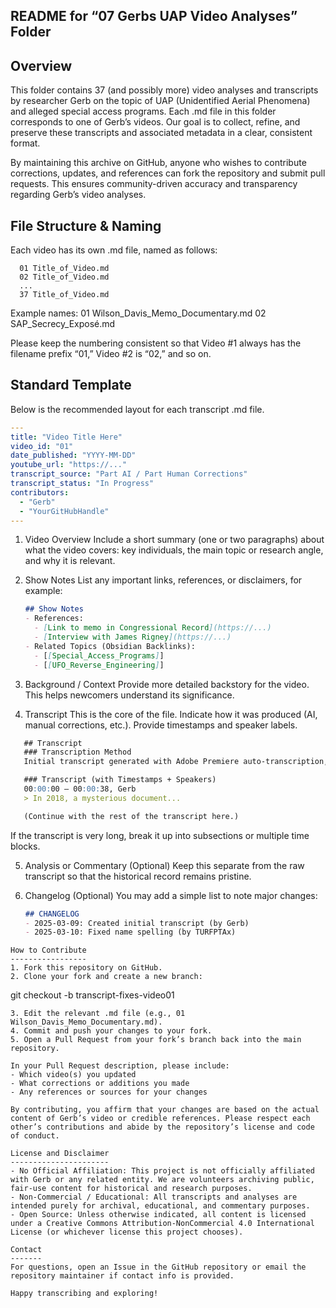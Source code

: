 README for “07 Gerbs UAP Video Analyses” Folder
----------------------------------------------

Overview
--------
This folder contains 37 (and possibly more) video analyses and transcripts by researcher Gerb on the topic of UAP (Unidentified Aerial Phenomena) and alleged special access programs. Each .md file in this folder corresponds to one of Gerb’s videos. Our goal is to collect, refine, and preserve these transcripts and associated metadata in a clear, consistent format.

By maintaining this archive on GitHub, anyone who wishes to contribute corrections, updates, and references can fork the repository and submit pull requests. This ensures community-driven accuracy and transparency regarding Gerb’s video analyses.

File Structure & Naming
-----------------------
Each video has its own .md file, named as follows:

```
  01 Title_of_Video.md
  02 Title_of_Video.md
  ...
  37 Title_of_Video.md
```
Example names:
  01 Wilson_Davis_Memo_Documentary.md
  02 SAP_Secrecy_Exposé.md

Please keep the numbering consistent so that Video #1 always has the filename prefix “01,” Video #2 is “02,” and so on.

Standard Template
-----------------
Below is the recommended layout for each transcript .md file.
```yaml
---
title: "Video Title Here"
video_id: "01"
date_published: "YYYY-MM-DD"
youtube_url: "https://..."
transcript_source: "Part AI / Part Human Corrections"
transcript_status: "In Progress"
contributors:
  - "Gerb"
  - "YourGitHubHandle"
---
```
1. Video Overview
   Include a short summary (one or two paragraphs) about what the video covers: key individuals, the main topic or research angle, and why it is relevant.

2. Show Notes
   List any important links, references, or disclaimers, for example:
   ```markdown
   ## Show Notes
   - References:
     - [Link to memo in Congressional Record](https://...)
     - [Interview with James Rigney](https://...)
   - Related Topics (Obsidian Backlinks):
     - [[Special_Access_Programs]]
     - [[UFO_Reverse_Engineering]]
   ```
3. Background / Context
   Provide more detailed backstory for the video. This helps newcomers understand its significance.

4. Transcript
   This is the core of the file. Indicate how it was produced (AI, manual corrections, etc.). Provide timestamps and speaker labels.
```markdown
   ## Transcript
   ### Transcription Method
   Initial transcript generated with Adobe Premiere auto-transcription, then manually checked by contributors.

   ### Transcript (with Timestamps + Speakers)
   00:00:00 – 00:00:38, Gerb
   > In 2018, a mysterious document...

   (Continue with the rest of the transcript here.)
```
   If the transcript is very long, break it up into subsections or multiple time blocks.

5. Analysis or Commentary (Optional)
   Keep this separate from the raw transcript so that the historical record remains pristine.

6. Changelog (Optional)
   You may add a simple list to note major changes:
   ```markdown
   ## CHANGELOG
   - 2025-03-09: Created initial transcript (by Gerb)
   - 2025-03-10: Fixed name spelling (by TURFPTAx)
```
How to Contribute
-----------------
1. Fork this repository on GitHub.
2. Clone your fork and create a new branch:
```
   git checkout -b transcript-fixes-video01
   ```
3. Edit the relevant .md file (e.g., 01 Wilson_Davis_Memo_Documentary.md).
4. Commit and push your changes to your fork.
5. Open a Pull Request from your fork’s branch back into the main repository.

In your Pull Request description, please include:
- Which video(s) you updated
- What corrections or additions you made
- Any references or sources for your changes

By contributing, you affirm that your changes are based on the actual content of Gerb’s video or credible references. Please respect each other’s contributions and abide by the repository’s license and code of conduct.

License and Disclaimer
----------------------
- No Official Affiliation: This project is not officially affiliated with Gerb or any related entity. We are volunteers archiving public, fair-use content for historical and research purposes.
- Non-Commercial / Educational: All transcripts and analyses are intended purely for archival, educational, and commentary purposes.
- Open Source: Unless otherwise indicated, all content is licensed under a Creative Commons Attribution-NonCommercial 4.0 International License (or whichever license this project chooses).

Contact
-------
For questions, open an Issue in the GitHub repository or email the repository maintainer if contact info is provided.

Happy transcribing and exploring!

